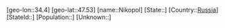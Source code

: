 ﻿---
location: [47.53,34.4]
type: City
tags:
- geo/City


SpocWebEntityId: 32921
isDeleted: false
confidential: public

---
[geo-lon::34.4]
[geo-lat::47.53]
[name::Nikopol]
[State::]
[Country::[Russia](geo/Continent/Europe/Russia.md)]
[StateId::]
[Population::]
[Unknown::]

